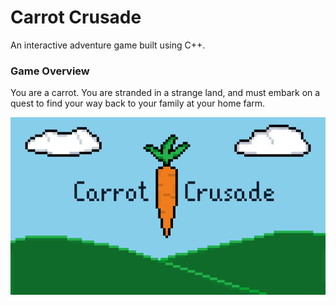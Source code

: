 # Carrot Crusade

An interactive adventure game built using C++. 

### Game Overview
You are a carrot. You are stranded in a strange land, and must embark on a quest 
to find your way back to your family at your home farm.

![Caret Crusade Image](images/misc/splash.png)
